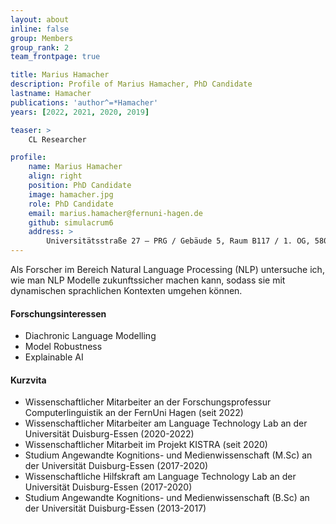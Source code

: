 ```yaml
---
layout: about
inline: false
group: Members
group_rank: 2
team_frontpage: true

title: Marius Hamacher
description: Profile of Marius Hamacher, PhD Candidate
lastname: Hamacher
publications: 'author^=*Hamacher'
years: [2022, 2021, 2020, 2019]

teaser: >
    CL Researcher

profile:
    name: Marius Hamacher
    align: right
    position: PhD Candidate
    image: hamacher.jpg
    role: PhD Candidate
    email: marius.hamacher@fernuni-hagen.de
    github: simulacrum6
    address: >
        Universitätsstraße 27 – PRG / Gebäude 5, Raum B117 / 1. OG, 58097 Hagen
---
```


Als Forscher im Bereich Natural Language Processing (NLP) untersuche ich, wie man NLP Modelle zukunftssicher machen kann, sodass sie mit dynamischen sprachlichen Kontexten umgehen können.

#### Forschungsinteressen
- Diachronic Language Modelling
- Model Robustness
- Explainable AI

#### Kurzvita
- Wissenschaftlicher Mitarbeiter an der Forschungsprofessur Computerlinguistik an der FernUni Hagen (seit 2022)
- Wissenschaftlicher Mitarbeiter am Language Technology Lab an der Universität Duisburg-Essen (2020-2022)
- Wissenschaftlicher Mitarbeit im Projekt KISTRA (seit 2020)
- Studium Angewandte Kognitions- und Medienwissenschaft (M.Sc) an der Universität Duisburg-Essen (2017-2020)
- Wissenschaftliche Hilfskraft am Language Technology Lab an der Universität Duisburg-Essen (2017-2020)
- Studium Angewandte Kognitions- und Medienwissenschaft (B.Sc) an der Universität Duisburg-Essen (2013-2017)


